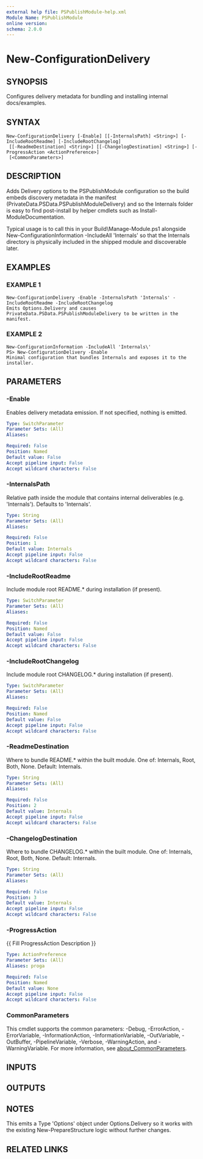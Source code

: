 ```yaml
---
external help file: PSPublishModule-help.xml
Module Name: PSPublishModule
online version:
schema: 2.0.0
---
```


# New-ConfigurationDelivery

## SYNOPSIS
Configures delivery metadata for bundling and installing internal docs/examples.

## SYNTAX

```
New-ConfigurationDelivery [-Enable] [[-InternalsPath] <String>] [-IncludeRootReadme] [-IncludeRootChangelog]
 [[-ReadmeDestination] <String>] [[-ChangelogDestination] <String>] [-ProgressAction <ActionPreference>]
 [<CommonParameters>]
```

## DESCRIPTION
Adds Delivery options to the PSPublishModule configuration so the build embeds
discovery metadata in the manifest (PrivateData.PSData.PSPublishModuleDelivery)
and so the Internals folder is easy to find post-install by helper cmdlets
such as Install-ModuleDocumentation.

Typical usage is to call this in your Build\Manage-Module.ps1 alongside
New-ConfigurationInformation -IncludeAll 'Internals\' so that the Internals
directory is physically included in the shipped module and discoverable later.

## EXAMPLES

### EXAMPLE 1
```
New-ConfigurationDelivery -Enable -InternalsPath 'Internals' -IncludeRootReadme -IncludeRootChangelog
Emits Options.Delivery and causes PrivateData.PSData.PSPublishModuleDelivery to be written in the manifest.
```

### EXAMPLE 2
```
New-ConfigurationInformation -IncludeAll 'Internals\'
PS> New-ConfigurationDelivery -Enable
Minimal configuration that bundles Internals and exposes it to the installer.
```

## PARAMETERS

### -Enable
Enables delivery metadata emission.
If not specified, nothing is emitted.

```yaml
Type: SwitchParameter
Parameter Sets: (All)
Aliases:

Required: False
Position: Named
Default value: False
Accept pipeline input: False
Accept wildcard characters: False
```

### -InternalsPath
Relative path inside the module that contains internal deliverables
(e.g.
'Internals').
Defaults to 'Internals'.

```yaml
Type: String
Parameter Sets: (All)
Aliases:

Required: False
Position: 1
Default value: Internals
Accept pipeline input: False
Accept wildcard characters: False
```

### -IncludeRootReadme
Include module root README.* during installation (if present).

```yaml
Type: SwitchParameter
Parameter Sets: (All)
Aliases:

Required: False
Position: Named
Default value: False
Accept pipeline input: False
Accept wildcard characters: False
```

### -IncludeRootChangelog
Include module root CHANGELOG.* during installation (if present).

```yaml
Type: SwitchParameter
Parameter Sets: (All)
Aliases:

Required: False
Position: Named
Default value: False
Accept pipeline input: False
Accept wildcard characters: False
```

### -ReadmeDestination
Where to bundle README.* within the built module.
One of: Internals, Root, Both, None.
Default: Internals.

```yaml
Type: String
Parameter Sets: (All)
Aliases:

Required: False
Position: 2
Default value: Internals
Accept pipeline input: False
Accept wildcard characters: False
```

### -ChangelogDestination
Where to bundle CHANGELOG.* within the built module.
One of: Internals, Root, Both, None.
Default: Internals.

```yaml
Type: String
Parameter Sets: (All)
Aliases:

Required: False
Position: 3
Default value: Internals
Accept pipeline input: False
Accept wildcard characters: False
```

### -ProgressAction
{{ Fill ProgressAction Description }}

```yaml
Type: ActionPreference
Parameter Sets: (All)
Aliases: proga

Required: False
Position: Named
Default value: None
Accept pipeline input: False
Accept wildcard characters: False
```

### CommonParameters
This cmdlet supports the common parameters: -Debug, -ErrorAction, -ErrorVariable, -InformationAction, -InformationVariable, -OutVariable, -OutBuffer, -PipelineVariable, -Verbose, -WarningAction, and -WarningVariable. For more information, see [about_CommonParameters](http://go.microsoft.com/fwlink/?LinkID=113216).

## INPUTS

## OUTPUTS

## NOTES
This emits a Type 'Options' object under Options.Delivery so it works with the
existing New-PrepareStructure logic without further changes.

## RELATED LINKS
